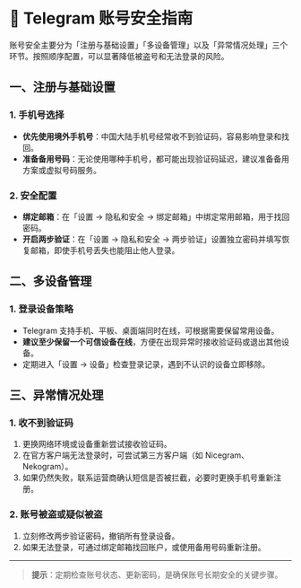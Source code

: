 # 🔐 Telegram 账号安全指南

账号安全主要分为「注册与基础设置」「多设备管理」以及「异常情况处理」三个环节。按照顺序配置，可以显著降低被盗号和无法登录的风险。

## 一、注册与基础设置

### 1. 手机号选择
- **优先使用境外手机号**：中国大陆手机号经常收不到验证码，容易影响登录和找回。
- **准备备用号码**：无论使用哪种手机号，都可能出现验证码延迟，建议准备备用方案或虚拟号码服务。

### 2. 安全配置
- **绑定邮箱**：在「设置 → 隐私和安全 → 绑定邮箱」中绑定常用邮箱，用于找回密码。
- **开启两步验证**：在「设置 → 隐私和安全 → 两步验证」设置独立密码并填写恢复邮箱，即使手机号丢失也能阻止他人登录。

## 二、多设备管理

### 1. 登录设备策略
- Telegram 支持手机、平板、桌面端同时在线，可根据需要保留常用设备。
- **建议至少保留一个可信设备在线**，方便在出现异常时接收验证码或退出其他设备。
- 定期进入「设置 → 设备」检查登录记录，遇到不认识的设备立即移除。

## 三、异常情况处理

### 1. 收不到验证码
1. 更换网络环境或设备重新尝试接收验证码。
2. 在官方客户端无法登录时，可尝试第三方客户端（如 Nicegram、Nekogram）。
3. 如果仍然失败，联系运营商确认短信是否被拦截，必要时更换手机号重新注册。

### 2. 账号被盗或疑似被盗
1. 立刻修改两步验证密码，撤销所有登录设备。
2. 如果无法登录，可通过绑定邮箱找回账户，或使用备用号码重新注册。

---

> **提示**：定期检查账号状态、更新密码，是确保账号长期安全的关键步骤。
